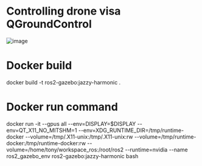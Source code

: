 # Controlling drone visa QGroundControl
![image](https://github.com/user-attachments/assets/9938f017-8ac8-48c7-86ed-d8cd02e63baf)


# Docker build
docker build -t ros2-gazebo:jazzy-harmonic .


# Docker run command
docker run -it --gpus all     --env=DISPLAY=$DISPLAY     --env=QT_X11_NO_MITSHM=1     --env=XDG_RUNTIME_DIR=/tmp/runtime-docker     --volume=/tmp/.X11-unix:/tmp/.X11-unix:rw     --volume=/tmp/runtime-docker:/tmp/runtime-docker:rw     --volume=/home/tony/workspace_ros:/root/ros2     --runtime=nvidia     --name ros2_gazebo_env     ros2-gazebo:jazzy-harmonic     bash
